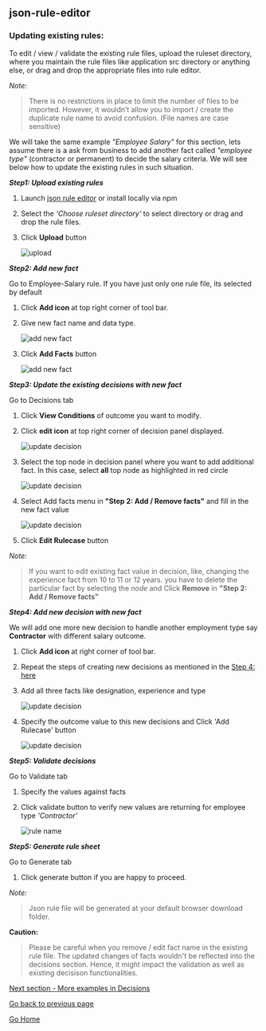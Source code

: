 ## json-rule-editor

### Updating existing rules:

To edit / view / validate the existing rule files, upload the ruleset directory, where you maintain the rule files like application src directory or anything else, or drag and drop the appropriate files into rule editor. 

*Note:*

> There is no restrictions in place to limit the number of files to be imported.
> However, it wouldn’t allow you to import / create the duplicate rule name to avoid confusion. (File names are case sensitive) 

We will take the same example *"Employee Salary"* for this section, lets assume there is a ask from business to add another fact called *"employee type"* (contractor or permanent) to decide the salary criteria. We will see below how to update the existing rules in such situation.

***Step1: Upload existing rules***

1. Launch [json rule editor](www.json-rule-editor.com) or install locally via npm
2. Select the *‘Choose ruleset directory’* to select directory or drag and drop the rule files.
3. Click **Upload** button

    ![upload](https://vinzdeveloper.github.io/json-rule-editor/docs/images/upload.png)

***Step2: Add new fact***

Go to Employee-Salary rule. If you have just only one rule file, its selected by default

1. Click **Add icon** at top right corner of tool bar.
2. Give new fact name and data type.

    ![add new fact](https://vinzdeveloper.github.io/json-rule-editor/docs/images/update-fact1.png)

3. Click **Add Facts** button

    ![add new fact](https://vinzdeveloper.github.io/json-rule-editor/docs/images/update-fact2.png)


***Step3: Update the existing decisions with new fact***

Go to Decisions tab

1. Click **View Conditions** of outcome you want to modify.
2. Click **edit icon** at top right corner of decision panel displayed.

    ![update decision](https://vinzdeveloper.github.io/json-rule-editor/docs/images/update-decisions1.png)

3. Select the top node in decision panel where you want to add additional fact. In this case, select **all** top node as highlighted in red circle

    ![update decision](https://vinzdeveloper.github.io/json-rule-editor/docs/images/update-decisions2.png)

4. Select Add facts menu in **"Step 2: Add / Remove facts"** and fill in the new fact value

    ![update decision](https://vinzdeveloper.github.io/json-rule-editor/docs/images/update-decisions3.png)

5. Click **Edit Rulecase** button 


*Note:*

> If you want to edit existing fact value in decision, like, changing the experience fact from 10 to 11 or 12 years. you have to delete the particular fact by
> selecting the *node* and Click **Remove** in **"Step 2: Add / Remove facts"**


***Step4: Add new decision with new fact***

We will add one more new decision to handle another employment type say **Contractor** with different salary outcome.

1. Click **Add icon** at right corner of tool bar.
2. Repeat the steps of creating new decisions as mentioned in the [Step 4: here](https://vinzdeveloper.github.io/json-rule-editor/docs/create-rules.html)
3. Add all three facts like designation, experience and type

    ![update decision](https://vinzdeveloper.github.io/json-rule-editor/docs/images/update-decisions4.png)

4. Specify the outcome value to this new decisions and Click 'Add Rulecase' button

    ![update decision](https://vinzdeveloper.github.io/json-rule-editor/docs/images/update-decisions5.png)

***Step5: Validate decisions***

Go to Validate tab

1. Specify the values against facts
2. Click validate button to verify new values are returning for employee type *'Contractor'*

    ![rule name](https://vinzdeveloper.github.io/json-rule-editor/docs/images/update-validate.png)

***Step5: Generate rule sheet***

Go to Generate tab

1. Click generate button if you are happy to proceed.


*Note:*

> Json rule file will be generated at your default browser download folder. 


**Caution:**
> Please be careful when you remove / edit fact name in the existing rule file.
> The updated changes of facts wouldn't be reflected into the decisions section.
> Hence, it might impact the validation as well as existing decisison functionalities.

[Next section - More examples in Decisions](https://vinzdeveloper.github.io/json-rule-editor/docs/decisions.html)

[Go back to previous page](https://vinzdeveloper.github.io/json-rule-editor/docs/implementation.html)

[Go Home](https://vinzdeveloper.github.io/json-rule-editor/)